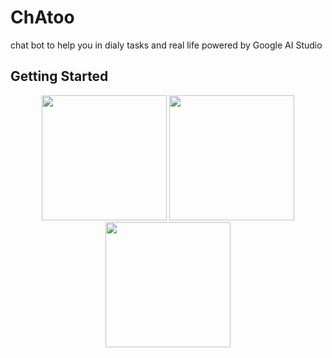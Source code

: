 # ChAtoo

chat bot to help you in dialy tasks and real life powered by Google AI Studio


## Getting Started

<p align="center">
 <img src="https://github.com/user-attachments/assets/4a48f0d1-6867-45d0-83b9-e14d8d97bbc1" width="200" />
 <img src="https://github.com/user-attachments/assets/9f4fa06e-6a80-4dd5-b53b-bcd173bcf1bc" width="200" />
 <img src="https://github.com/user-attachments/assets/31ecbcd7-c827-42d8-9132-ab669ccebc8e" width="200" />
</p>
